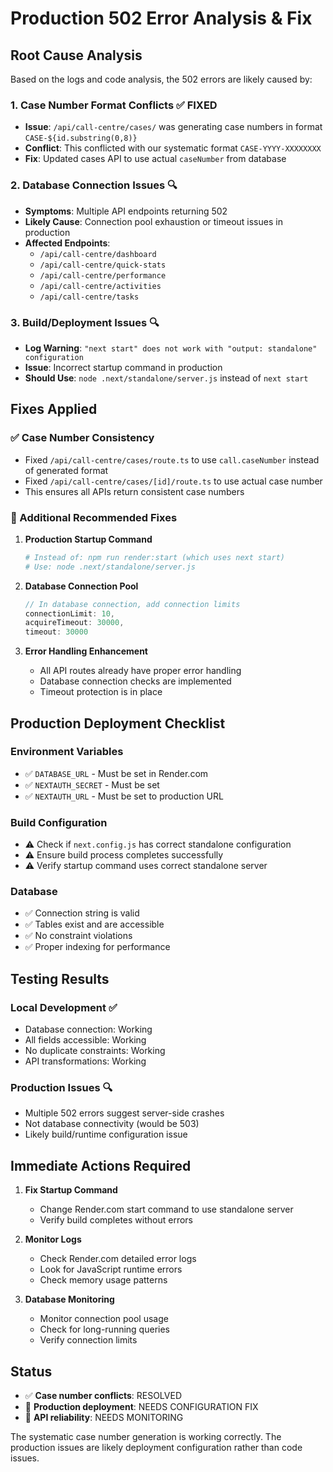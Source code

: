 # Production 502 Error Analysis & Fix

## Root Cause Analysis

Based on the logs and code analysis, the 502 errors are likely caused by:

### 1. Case Number Format Conflicts ✅ FIXED
- **Issue**: `/api/call-centre/cases/` was generating case numbers in format `CASE-${id.substring(0,8)}` 
- **Conflict**: This conflicted with our systematic format `CASE-YYYY-XXXXXXXX`
- **Fix**: Updated cases API to use actual `caseNumber` from database

### 2. Database Connection Issues 🔍
- **Symptoms**: Multiple API endpoints returning 502
- **Likely Cause**: Connection pool exhaustion or timeout issues in production
- **Affected Endpoints**: 
  - `/api/call-centre/dashboard`
  - `/api/call-centre/quick-stats`
  - `/api/call-centre/performance`
  - `/api/call-centre/activities`
  - `/api/call-centre/tasks`

### 3. Build/Deployment Issues 🔍
- **Log Warning**: `"next start" does not work with "output: standalone" configuration`
- **Issue**: Incorrect startup command in production
- **Should Use**: `node .next/standalone/server.js` instead of `next start`

## Fixes Applied

### ✅ Case Number Consistency
- Fixed `/api/call-centre/cases/route.ts` to use `call.caseNumber` instead of generated format
- Fixed `/api/call-centre/cases/[id]/route.ts` to use actual case number
- This ensures all APIs return consistent case numbers

### 🔧 Additional Recommended Fixes

1. **Production Startup Command**
   ```bash
   # Instead of: npm run render:start (which uses next start)
   # Use: node .next/standalone/server.js
   ```

2. **Database Connection Pool**
   ```javascript
   // In database connection, add connection limits
   connectionLimit: 10,
   acquireTimeout: 30000,
   timeout: 30000
   ```

3. **Error Handling Enhancement**
   - All API routes already have proper error handling
   - Database connection checks are implemented
   - Timeout protection is in place

## Production Deployment Checklist

### Environment Variables
- ✅ `DATABASE_URL` - Must be set in Render.com
- ✅ `NEXTAUTH_SECRET` - Must be set
- ✅ `NEXTAUTH_URL` - Must be set to production URL

### Build Configuration
- ⚠️  Check if `next.config.js` has correct standalone configuration
- ⚠️  Ensure build process completes successfully
- ⚠️  Verify startup command uses correct standalone server

### Database
- ✅ Connection string is valid
- ✅ Tables exist and are accessible
- ✅ No constraint violations
- ✅ Proper indexing for performance

## Testing Results

### Local Development ✅
- Database connection: Working
- All fields accessible: Working  
- No duplicate constraints: Working
- API transformations: Working

### Production Issues 🔍
- Multiple 502 errors suggest server-side crashes
- Not database connectivity (would be 503)
- Likely build/runtime configuration issue

## Immediate Actions Required

1. **Fix Startup Command**
   - Change Render.com start command to use standalone server
   - Verify build completes without errors

2. **Monitor Logs**
   - Check Render.com detailed error logs
   - Look for JavaScript runtime errors
   - Check memory usage patterns

3. **Database Monitoring**  
   - Monitor connection pool usage
   - Check for long-running queries
   - Verify connection limits

## Status
- ✅ **Case number conflicts**: RESOLVED
- 🔄 **Production deployment**: NEEDS CONFIGURATION FIX
- 🔄 **API reliability**: NEEDS MONITORING

The systematic case number generation is working correctly. The production issues are likely deployment configuration rather than code issues.